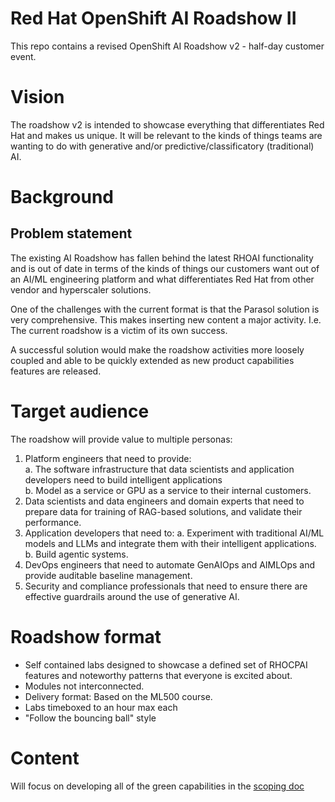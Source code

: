 # Red Hat OpenShift AI Roadshow II
This repo contains a revised OpenShift AI Roadshow v2 - half-day customer event.

# Vision
The roadshow v2 is intended to showcase everything that differentiates Red Hat and makes us unique.
It will be relevant to the kinds of things teams are wanting to do with generative and/or predictive/classificatory (traditional) AI.

# Background
## Problem statement
The existing AI Roadshow has fallen behind the latest RHOAI functionality and is out of date in terms of the kinds of things our customers want out of an AI/ML engineering platform and what differentiates Red Hat from other vendor and hyperscaler solutions.

One of the challenges with the current format is that the Parasol solution is very comprehensive. This makes inserting new content a major activity. I.e. The current roadshow is a victim of its own success.

A successful solution would make the roadshow activities more loosely coupled and able to be quickly extended as new product capabilities features are released. 

# Target audience
The roadshow will provide value to multiple personas:
1. Platform engineers that need to provide:  
   a. The software infrastructure that data scientists and application developers need to build intelligent applications  
   b. Model as a service or GPU as a service to their internal customers.  
3. Data scientists and data engineers and domain experts that need to prepare data for training of RAG-based solutions, and validate their performance.
4. Application developers that need to:
  a. Experiment with traditional AI/ML models and LLMs and integrate them with their intelligent applications.  
  b. Build agentic systems.  
5. DevOps engineers that need to automate GenAIOps and AIMLOps and provide auditable baseline management.  
6. Security and compliance professionals that need to ensure there are effective guardrails around the use of generative AI.  

# Roadshow format
   * Self contained labs designed to showcase a defined set of RHOCPAI features and noteworthy patterns that everyone is excited about.
   * Modules not interconnected.
   * Delivery format: Based on the ML500 course.
   * Labs timeboxed to an hour max each
   * "Follow the bouncing ball" style

# Content

Will focus on developing all of the green capabilities in the [scoping doc](https://github.com/odh-labs/rhoai-roadshow/blob/main/GEN_AI_USE_CASES.md)



